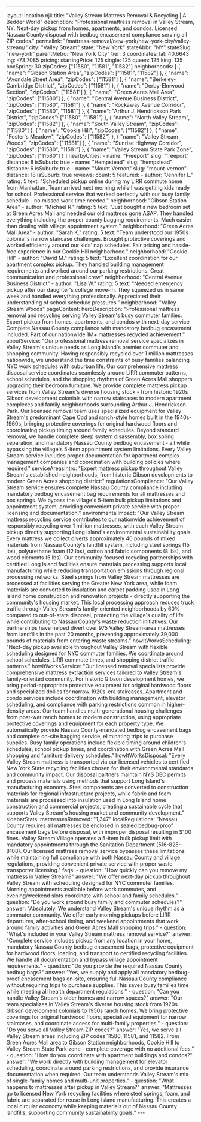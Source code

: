 ---
layout: location.njk
title: "Valley Stream Mattress Removal & Recycling | A Bedder World"
description: "Professional mattress removal in Valley Stream, NY. Next-day pickup from homes, apartments, and condos. Licensed Nassau County disposal with bedbug encasement compliance serving all ZIP codes."
permalink: "/mattress-removal/new-york/new-york-city/valley-stream/"
city: "Valley Stream" state: "New York" stateAbbr: "NY" stateSlug: "new-york" parentMetro: "New York City" tier: 3 coordinates: lat: 40.6643 lng: -73.7085 pricing: startingPrice: 125 single: 125 queen: 125 king: 135 boxSpring: 30 zipCodes: ["11580", "11581", "11582"] neighborhoods: [ { "name": "Gibson Station Area", "zipCodes": ["11581", "11582"] }, { "name": "Avondale Street Area", "zipCodes": ["11581"] }, { "name": "Berkeley-Cambridge District", "zipCodes": ["11581"] }, { "name": "Derby-Elmwood Section", "zipCodes": ["11581"] }, { "name": "Green Acres Mall Area", "zipCodes": ["11580"] }, { "name": "Central Avenue Business District", "zipCodes": ["11580", "11581"] }, { "name": "Rockaway Avenue Corridor", "zipCodes": ["11580", "11581"] }, { "name": "Arthur J. Hendrickson Park District", "zipCodes": ["11580", "11581"] }, { "name": "North Valley Stream", "zipCodes": ["11582"] }, { "name": "South Valley Stream", "zipCodes": ["11580"] }, { "name": "Cookie Hill", "zipCodes": ["11582"] }, { "name": "Foster's Meadow", "zipCodes": ["11582"] }, { "name": "Valley Stream Woods", "zipCodes": ["11581"] }, { "name": "Sunrise Highway Corridor", "zipCodes": ["11580", "11581"] }, { "name": "Valley Stream State Park Zone", "zipCodes": ["11580"] } ] nearbyCities: - name: "Freeport" slug: "freeport" distance: 8 isSuburb: true - name: "Hempstead" slug: "hempstead" distance: 6 isSuburb: true - name: "Mount Vernon" slug: "mount-vernon" distance: 18 isSuburb: true reviews: count: 5 featured: - author: "Jennifer L." rating: 5 text: "Scheduled pickup online during my LIRR commute home from Manhattan. Team arrived next morning while I was getting kids ready for school. Professional service that worked perfectly with our busy family schedule - no missed work time needed." neighborhood: "Gibson Station Area" - author: "Michael R." rating: 5 text: "Just bought a new bedroom set at Green Acres Mall and needed our old mattress gone ASAP. They handled everything including the proper county bagging requirements. Much easier than dealing with village appointment system." neighborhood: "Green Acres Mall Area" - author: "Sarah K." rating: 5 text: "Team understood our 1950s colonial's narrow staircase challenges. Brought protective coverings and worked efficiently around our kids' nap schedules. Fair pricing and hassle-free experience in our Cookie Hill neighborhood." neighborhood: "Cookie Hill" - author: "David M." rating: 5 text: "Excellent coordination for our apartment complex pickup. They handled building management requirements and worked around our parking restrictions. Great communication and professional crew." neighborhood: "Central Avenue Business District" - author: "Lisa W." rating: 5 text: "Needed emergency pickup after our daughter's college move-in. They squeezed us in same week and handled everything professionally. Appreciated their understanding of school schedule pressures." neighborhood: "Valley Stream Woods" pageContent: heroDescription: "Professional mattress removal and recycling serving Valley Stream's busy commuter families. Expert pickup from homes, apartments, and condos with next-day service Complete Nassau County compliance with mandatory bedbug encasement included. Part of our nationwide 1M+ mattresses recycled achievement." aboutService: "Our professional mattress removal service specializes in Valley Stream's unique needs as Long Island's premier commuter and shopping community. Having responsibly recycled over 1 million mattresses nationwide, we understand the time constraints of busy families balancing NYC work schedules with suburban life. Our comprehensive mattress disposal service coordinates seamlessly around LIRR commuter patterns, school schedules, and the shopping rhythms of Green Acres Mall shoppers upgrading their bedroom furniture. We provide complete mattress pickup services from Valley Stream's diverse housing stock - from historic 1920s Gibson development colonials with narrow staircases to modern apartment complexes and family neighborhoods surrounding Arthur J. Hendrickson Park. Our licensed removal team uses specialized equipment for Valley Stream's predominant Cape Cod and ranch-style homes built in the 1940s-1960s, bringing protective coverings for original hardwood floors and coordinating pickup timing around family schedules. Beyond standard removal, we handle complete sleep system disassembly, box spring separation, and mandatory Nassau County bedbug encasement - all while bypassing the village's 5-item appointment system limitations. Every Valley Stream service includes proper documentation for apartment complex management companies and coordination with building policies where required." serviceAreasIntro: "Expert mattress pickup throughout Valley Stream's established neighborhoods, from historic Gibson developments to modern Green Acres shopping district:" regulationsCompliance: "Our Valley Stream service ensures complete Nassau County compliance including mandatory bedbug encasement bag requirements for all mattresses and box springs. We bypass the village's 5-item bulk pickup limitations and appointment system, providing convenient private service with proper licensing and documentation." environmentalImpact: "Our Valley Stream mattress recycling service contributes to our nationwide achievement of responsibly recycling over 1 million mattresses, with each Valley Stream pickup directly supporting Long Island's environmental sustainability goals. Every mattress we collect diverts approximately 40 pounds of mixed materials from Nassau County's landfill system, including steel springs (15 lbs), polyurethane foam (12 lbs), cotton and fabric components (8 lbs), and wood elements (5 lbs). Our community-focused recycling partnerships with certified Long Island facilities ensure materials processing supports local manufacturing while reducing transportation emissions through regional processing networks. Steel springs from Valley Stream mattresses are processed at facilities serving the Greater New York area, while foam materials are converted to insulation and carpet padding used in Long Island home construction and renovation projects - directly supporting the community's housing market. This local processing approach reduces truck traffic through Valley Stream's family-oriented neighborhoods by 60% compared to out-of-state disposal, protecting the village's quality of life while contributing to Nassau County's waste reduction initiatives. Our partnerships have helped divert over 975 Valley Stream-area mattresses from landfills in the past 20 months, preventing approximately 39,000 pounds of materials from entering waste streams." howItWorksScheduling: "Next-day pickup available throughout Valley Stream with flexible scheduling designed for NYC commuter families. We coordinate around school schedules, LIRR commute times, and shopping district traffic patterns." howItWorksService: "Our licensed removal specialists provide comprehensive mattress extraction services tailored to Valley Stream's family-oriented community. For historic Gibson development homes, we bring period-appropriate protective equipment for original hardwood floors and specialized dollies for narrow 1920s-era staircases. Apartment and condo services include coordination with building management, elevator scheduling, and compliance with parking restrictions common in higher-density areas. Our team handles multi-generational housing challenges from post-war ranch homes to modern construction, using appropriate protective coverings and equipment for each property type. We automatically provide Nassau County-mandated bedbug encasement bags and complete on-site bagging service, eliminating trips to purchase supplies. Busy family operations include flexible timing around children's schedules, school pickup times, and coordination with Green Acres Mall shopping and furniture delivery schedules." howItWorksDisposal: "Every Valley Stream mattress is transported via our licensed vehicles to certified New York State recycling facilities chosen for their environmental standards and community impact. Our disposal partners maintain NYS DEC permits and process materials using methods that support Long Island's manufacturing economy. Steel components are converted to construction materials for regional infrastructure projects, while fabric and foam materials are processed into insulation used in Long Island home construction and commercial projects, creating a sustainable cycle that supports Valley Stream's housing market and community development." sidebarStats: mattressesRemoved: "1,347" localRegulations: "Nassau County requires all mattresses be enclosed in sealed bedbug-proof encasement bags before disposal, with improper disposal resulting in $100 fines. Valley Stream Village operates a 5-item bulk pickup limit with mandatory appointments through the Sanitation Department (516-825-8108). Our licensed mattress removal service bypasses these limitations while maintaining full compliance with both Nassau County and village regulations, providing convenient private service with proper waste transporter licensing." faqs: - question: "How quickly can you remove my mattress in Valley Stream?" answer: "We offer next-day pickup throughout Valley Stream with scheduling designed for NYC commuter families. Morning appointments available before work commutes, and evening/weekend slots coordinate with school and family schedules." - question: "Do you work around busy family and commuter schedules?" answer: "Absolutely. We understand Valley Stream's unique rhythm as a commuter community. We offer early morning pickups before LIRR departures, after-school timing, and weekend appointments that work around family activities and Green Acres Mall shopping trips." - question: "What's included in your Valley Stream mattress removal service?" answer: "Complete service includes pickup from any location in your home, mandatory Nassau County bedbug encasement bags, protective equipment for hardwood floors, loading, and transport to certified recycling facilities. We handle all documentation and bypass village appointment requirements." - question: "Do you provide the required Nassau County bedbug bags?" answer: "Yes, we supply and apply all mandatory bedbug-proof encasement bags on-site, ensuring full Nassau County compliance without requiring trips to purchase supplies. This saves busy families time while meeting all health department regulations." - question: "Can you handle Valley Stream's older homes and narrow spaces?" answer: "Our team specializes in Valley Stream's diverse housing stock from 1920s Gibson development colonials to 1950s ranch homes. We bring protective coverings for original hardwood floors, specialized equipment for narrow staircases, and coordinate access for multi-family properties." - question: "Do you serve all Valley Stream ZIP codes?" answer: "Yes, we serve all Valley Stream areas including ZIP codes 11580, 11581, and 11582. From Green Acres Mall area to Gibson Station neighborhoods, Cookie Hill to Valley Stream State Park zone - complete coverage with no additional fees." - question: "How do you coordinate with apartment buildings and condos?" answer: "We work directly with building management for elevator scheduling, coordinate around parking restrictions, and provide insurance documentation when required. Our team understands Valley Stream's mix of single-family homes and multi-unit properties." - question: "What happens to mattresses after pickup in Valley Stream?" answer: "Mattresses go to licensed New York recycling facilities where steel springs, foam, and fabric are separated for reuse in Long Island manufacturing. This creates a local circular economy while keeping materials out of Nassau County landfills, supporting community sustainability goals." ---